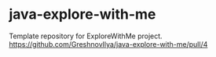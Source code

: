 # java-explore-with-me
Template repository for ExploreWithMe project.
https://github.com/GreshnovIlya/java-explore-with-me/pull/4
